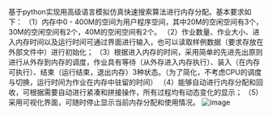 基于python实现用高级语言模拟仿真快速搜索算法进行内存分配。基本要求如下：
（1）内存中0 - 400M的空间为用户程序空间，其中20M的空闲空间有3个，30M的空闲空间有2个，40M的空闲空间有2个。
（2）作业数量、作业大小、进入内存时间以及运行时间可通过界面进行输入，也可以读取样例数据（要求存放在外部文件中）进行初始化；
（3）根据进入内存的时间，采用简单的先进先出原则进行从外存到内存的调度，作业具有等待（从外存进入内存执行）、装入（在内存可执行）、结束（运行结束，退出内存）3种状态。（为了简化，不考虑CPU的调度与切换，运行时间为作业在内存中驻留的时间）
（4）能够自动进行内存分配和回收，可根据需要自动进行紧凑和拼接操作，所有过程均有动态变化的显示；
（5）采用可视化界面，可随时停止显示当前内存分配和使用情况。 
![image](https://github.com/user-attachments/assets/ab385b5a-00d5-4c05-9213-ed04ea298ca6)
